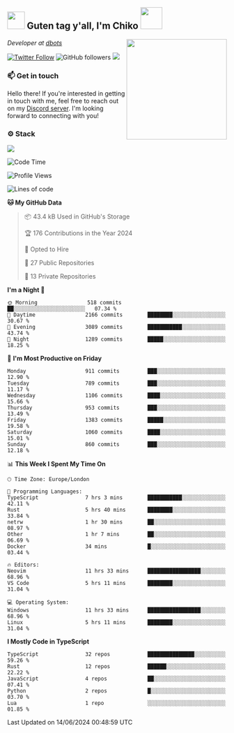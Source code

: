 <h2><img src="https://cdn.discordapp.com/emojis/1100181376730402906.gif?quality=lossless" width="40"> Guten tag y'all, I'm Chiko <img src="https://a.ppy.sh/15907233" width="50"></h2>
<a href="https://cataas.com"><img align='right' src="https://cataas.com/cat" width="230"></a>
<p><em>Developer at <a href="https://github.com/dbotsfun">dbots</a></em></p>

[![Twitter Follow](https://img.shields.io/twitter/follow/chikoxq?label=Follow)](https://twitter.com/intent/follow?screen_name=chikoxq)
![GitHub followers](https://img.shields.io/github/followers/chikof?label=Follow&style=social)
![](https://komarev.com/ghpvc/?username=chikof&color=blue)

### 📫 Get in touch
Hello there! If you're interested in getting in touch with me, feel free to reach out on my [Discord server](https://discord.gg/sejc7TnX6N). I'm looking forward to connecting with you!

### ⚙️ Stack
[![](https://skillicons.dev/icons?i=git,kubernetes,docker,js,ts,cloudflare,css,deno,express,graphql,html,mongodb,nestjs,py,react,apollo,bash,java,lua,nextjs,netlify,nodejs,ps,powershell,rust,neovim,tauri,sentry,postgres,tailwind,prisma,actix,workers)](https://skillicons.dev)

<!--START_SECTION:waka-->
![Code Time](http://img.shields.io/badge/Code%20Time-1%2C781%20hrs%2057%20mins-blue)

![Profile Views](http://img.shields.io/badge/Profile%20Views-11-blue)

![Lines of code](https://img.shields.io/badge/From%20Hello%20World%20I%27ve%20Written-6.4%20million%20lines%20of%20code-blue)

**🐱 My GitHub Data** 

> 📦 43.4 kB Used in GitHub's Storage 
 > 
> 🏆 176 Contributions in the Year 2024
 > 
> 💼 Opted to Hire
 > 
> 📜 27 Public Repositories 
 > 
> 🔑 13 Private Repositories 
 > 
**I'm a Night 🦉** 

```text
🌞 Morning                518 commits         ██░░░░░░░░░░░░░░░░░░░░░░░   07.34 % 
🌆 Daytime                2166 commits        ████████░░░░░░░░░░░░░░░░░   30.67 % 
🌃 Evening                3089 commits        ███████████░░░░░░░░░░░░░░   43.74 % 
🌙 Night                  1289 commits        █████░░░░░░░░░░░░░░░░░░░░   18.25 % 
```
📅 **I'm Most Productive on Friday** 

```text
Monday                   911 commits         ███░░░░░░░░░░░░░░░░░░░░░░   12.90 % 
Tuesday                  789 commits         ███░░░░░░░░░░░░░░░░░░░░░░   11.17 % 
Wednesday                1106 commits        ████░░░░░░░░░░░░░░░░░░░░░   15.66 % 
Thursday                 953 commits         ███░░░░░░░░░░░░░░░░░░░░░░   13.49 % 
Friday                   1383 commits        █████░░░░░░░░░░░░░░░░░░░░   19.58 % 
Saturday                 1060 commits        ████░░░░░░░░░░░░░░░░░░░░░   15.01 % 
Sunday                   860 commits         ███░░░░░░░░░░░░░░░░░░░░░░   12.18 % 
```


📊 **This Week I Spent My Time On** 

```text
🕑︎ Time Zone: Europe/London

💬 Programming Languages: 
TypeScript               7 hrs 3 mins        ███████████░░░░░░░░░░░░░░   42.11 % 
Rust                     5 hrs 40 mins       ████████░░░░░░░░░░░░░░░░░   33.84 % 
netrw                    1 hr 30 mins        ██░░░░░░░░░░░░░░░░░░░░░░░   08.97 % 
Other                    1 hr 7 mins         ██░░░░░░░░░░░░░░░░░░░░░░░   06.69 % 
Docker                   34 mins             █░░░░░░░░░░░░░░░░░░░░░░░░   03.44 % 

🔥 Editors: 
Neovim                   11 hrs 33 mins      █████████████████░░░░░░░░   68.96 % 
VS Code                  5 hrs 11 mins       ████████░░░░░░░░░░░░░░░░░   31.04 % 

💻 Operating System: 
Windows                  11 hrs 33 mins      █████████████████░░░░░░░░   68.96 % 
Linux                    5 hrs 11 mins       ████████░░░░░░░░░░░░░░░░░   31.04 % 
```

**I Mostly Code in TypeScript** 

```text
TypeScript               32 repos            ███████████████░░░░░░░░░░   59.26 % 
Rust                     12 repos            ██████░░░░░░░░░░░░░░░░░░░   22.22 % 
JavaScript               4 repos             ██░░░░░░░░░░░░░░░░░░░░░░░   07.41 % 
Python                   2 repos             █░░░░░░░░░░░░░░░░░░░░░░░░   03.70 % 
Lua                      1 repo              ░░░░░░░░░░░░░░░░░░░░░░░░░   01.85 % 
```




 Last Updated on 14/06/2024 00:48:59 UTC
<!--END_SECTION:waka-->


<!--
<p align="center">
     <a href="https://discord.gg/HhybNhchcC"><img src="https://invidget.switchblade.xyz/sejc7TnX6N" align="center" ><a>
</p> 
-->
